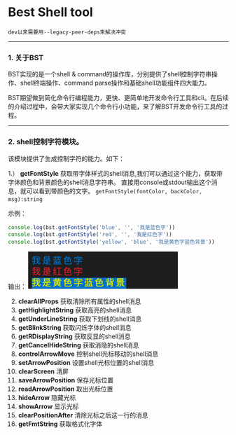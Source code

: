 # Best Shell tool
`dev以来需要用--legacy-peer-deps来解决冲突`

---
### 1. 关于BST
BST实现的是一个shell & command的操作库，分别提供了shell控制字符串操作、shell终端操作、command parse操作和基础shell功能组件四大能力。

BST期望做到简化命令行编程能力，更快、更简单地开发命令行工具和cli。在后续的介绍过程中，会带大家实现几个命令行小功能，来了解BST开发命令行工具的过程。

---
### 2. shell控制字符模块。
该模块提供了生成控制字符的能力。如下：

1.） **getFontStyle** 
获取带字体样式的shell消息,我们可以通过这个能力，获取带字体颜色和背景颜色的shell消息字符串。
直接用console或stdout输出这个消息，就可以看到带颜色的文字。
`getFontStyle(fontColor, backColor, msg):string`

示例：
```javascript
console.log(bst.getFontStyle('blue', '', '我是蓝色字'))
console.log(bst.getFontStyle('red', '', '我是红色字'))
console.log(bst.getFontStyle('yellow', 'blue', '我是黄色字蓝色背景'))
```

输出：
![001](./img/字体样式.jpg)

2. **clearAllProps** 获取清除所有属性的shell消息
3. **getHighlightString** 获取高亮的shell消息
4. **getUnderLineString** 获取下划线的shell消息
5. **getBlinkString** 获取闪烁字体的shell消息
6. **getRDisplayString** 获取反显的shell消息
7. **getCancelHideString** 获取消隐的shell消息
8. **controlArrowMove** 控制shell光标移动的shell消息
9. **setArrowPosition** 设置shell光标位置的shell消息
10. **clearScreen** 清屏
11. **saveArrowPosition** 保存光标位置
12. **readArrowPosition** 取出光标位置
13. **hideArrow** 隐藏光标
14. **showArrow** 显示光标
15. **clearPositionAfter** 清除光标之后这一行的消息
16. **getFmtString** 获取格式化字体